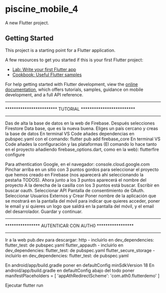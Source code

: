 # piscine_mobile_4

A new Flutter project.

## Getting Started

This project is a starting point for a Flutter application.

A few resources to get you started if this is your first Flutter project:

- [Lab: Write your first Flutter app](https://docs.flutter.dev/get-started/codelab)
- [Cookbook: Useful Flutter samples](https://docs.flutter.dev/cookbook)

For help getting started with Flutter development, view the
[online documentation](https://docs.flutter.dev/), which offers tutorials,
samples, guidance on mobile development, and a full API reference.

***********************************************************
************************ TUTORIAL *************************
***********************************************************

Das de alta la base de datos en la web de Firebase.
Después selecciones Firestore Data base, que es la nueva buena. Eliges un país cercano y creas la base de datos
En terminal VS Code añades dependencias en pubspec.yaml con el comando: flutter pub add firebase_core
En terminal VS Code añades la configuración y las plataformas (El comando lo hace tanto en el proyecto añadiendo firebase_options.dart, como en la web): flutterfire configure

Para athentication Google, en el navegador: console.cloud.google.com
Pinchar arriba en un sitio con 3 puntos gordos para seleccionar el proyecto que hemos creado en Firebase (nos aparecerá ahí seleccionando la pestaña TODOS). Ahora junto a los 3 puntos aparecerá el nombre del proyecto
A la derecha de la casilla con los 3 puntos está buscar. Escribir en buscar oauth. Seleccionar API Pantalla de consentimiento de OAuth. Seleccionar Usuarios Externos y Crear
Poner nombre de la aplicación que se mostrará en la pantalla del móvil para indicar que quieres acceder, poner le email y si quieres un logo que saldrá en la pantalla del móvil, y el email del desarrolador. Guardar y continuar.


***********************************************************
****************   AUTENTICAR CON AUTH0   *****************
***********************************************************

Ir a la web pub.dev para descargar:
http -                      incluirlo en dev_dependencies: flutter_test: de pubspec.yaml
flutter_appauth -           incluirlo en dev_dependencies: flutter_test: de pubspec.yaml
flutter_secure_storage -    incluirlo en dev_dependencies: flutter_test: de pubspec.yaml

En android/app/build.gradle poner en defaultConfig minSdkVersion 18
En android/app/build.gradle en defaultConfig abajo del todo poner
    manifestPlaceholders = [
        'appAthRedirectScheme': 'com.ath0.flutterdemo'
    ]

Ejecutar flutter run
